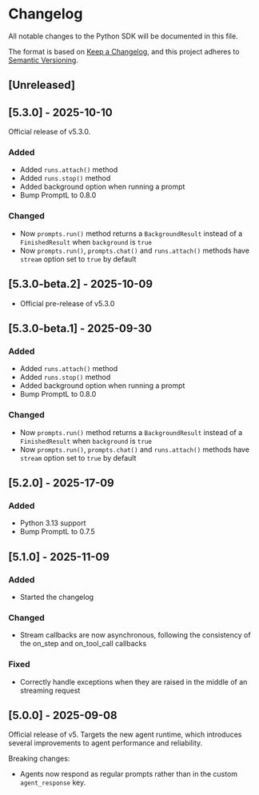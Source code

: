 # Changelog

All notable changes to the Python SDK will be documented in this file.

The format is based on [Keep a Changelog](https://keepachangelog.com/en/1.0.0/),
and this project adheres to [Semantic Versioning](https://semver.org/spec/v2.0.0.html).

## [Unreleased]

## [5.3.0] - 2025-10-10

Official release of v5.3.0.

### Added

- Added `runs.attach()` method
- Added `runs.stop()` method
- Added background option when running a prompt
- Bump PromptL to 0.8.0

### Changed

- Now `prompts.run()` method returns a `BackgroundResult` instead of a `FinishedResult` when `background` is `true`
- Now `prompts.run()`, `prompts.chat()` and `runs.attach()` methods have `stream` option set to `true` by default

## [5.3.0-beta.2] - 2025-10-09

- Official pre-release of v5.3.0

## [5.3.0-beta.1] - 2025-09-30

### Added

- Added `runs.attach()` method
- Added `runs.stop()` method
- Added background option when running a prompt
- Bump PromptL to 0.8.0

### Changed

- Now `prompts.run()` method returns a `BackgroundResult` instead of a `FinishedResult` when `background` is `true`
- Now `prompts.run()`, `prompts.chat()` and `runs.attach()` methods have `stream` option set to `true` by default

## [5.2.0] - 2025-17-09

### Added

- Python 3.13 support
- Bump PromptL to 0.7.5

## [5.1.0] - 2025-11-09

### Added

- Started the changelog

### Changed

- Stream callbacks are now asynchronous, following the consistency of the on_step and on_tool_call callbacks

### Fixed

- Correctly handle exceptions when they are raised in the middle of an streaming request

## [5.0.0] - 2025-09-08

Official release of v5. Targets the new agent runtime, which introduces several improvements to agent performance and reliability.

Breaking changes:

- Agents now respond as regular prompts rather than in the custom `agent_response` key.
